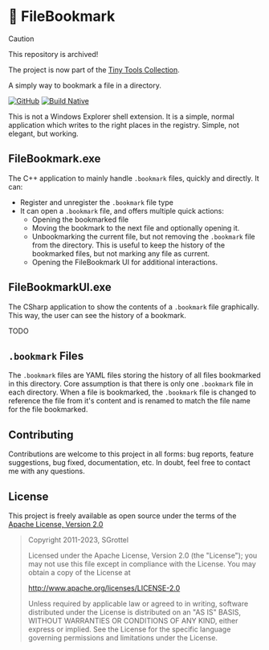 # 🔖 FileBookmark

> [!CAUTION]
> This repository is archived!
>
> The project is now part of the [Tiny Tools Collection](https://github.com/sgrottel/tiny-tools-collection).

A simply way to bookmark a file in a directory.

[![GitHub](https://img.shields.io/github/license/sgrottel/FileBookmark)](/LICENSE)
[![Build Native](https://github.com/sgrottel/FileBookmark/actions/workflows/build_native.yaml/badge.svg)](https://github.com/sgrottel/FileBookmark/actions/workflows/build_native.yaml)

This is not a Windows Explorer shell extension.
It is a simple, normal application which writes to the right places in the registry.
Simple, not elegant, but working.

## FileBookmark.exe
The C++ application to mainly handle `.bookmark` files, quickly and directly.
It can:

* Register and unregister the `.bookmark` file type
* It can open a `.bookmark` file, and offers multiple quick actions:
    * Opening the bookmarked file
    * Moving the bookmark to the next file and optionally opening it.
    * Unbookmarking the current file, but not removing the `.bookmark` file from the directory.
      This is useful to keep the history of the bookmarked files, but not marking any file as current.
    * Opening the FileBookmark UI for additional interactions.


## FileBookmarkUI.exe
The CSharp application to show the contents of a `.bookmark` file graphically.
This way, the user can see the history of a bookmark.

TODO


## `.bookmark` Files
The `.bookmark` files are YAML files storing the history of all files bookmarked in this directory.
Core assumption is that there is only one `.bookmark` file in each directory.
When a file is bookmarked, the `.bookmark` file is changed to reference the file from it's content and is renamed to match the file name for the file bookmarked.


## Contributing
Contributions are welcome to this project in all forms:
bug reports, feature suggestions, bug fixed, documentation, etc.
In doubt, feel free to contact me with any questions.

## License
This project is freely available as open source under the terms of the [Apache License, Version 2.0](LICENSE)

> Copyright 2011-2023, SGrottel
>
> Licensed under the Apache License, Version 2.0 (the "License");
> you may not use this file except in compliance with the License.
> You may obtain a copy of the License at
>
> http://www.apache.org/licenses/LICENSE-2.0
>
> Unless required by applicable law or agreed to in writing, software
> distributed under the License is distributed on an "AS IS" BASIS,
> WITHOUT WARRANTIES OR CONDITIONS OF ANY KIND, either express or implied.
> See the License for the specific language governing permissions and
> limitations under the License.
